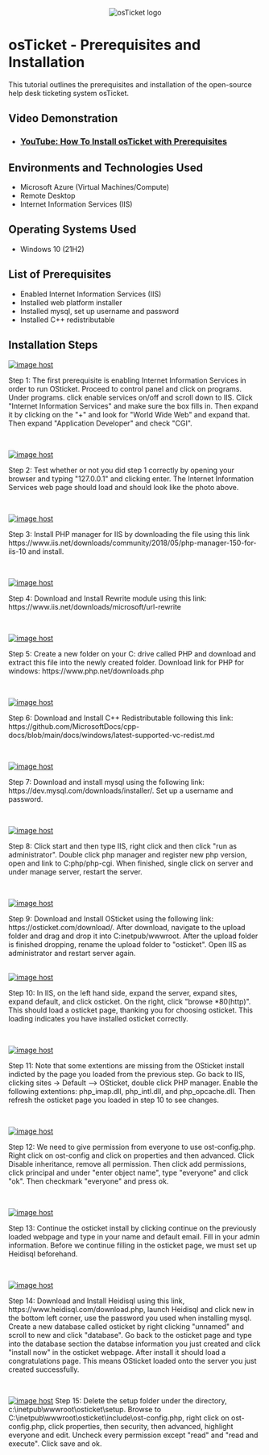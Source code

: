 <p align="center">
<img src="https://i.imgur.com/Clzj7Xs.png" alt="osTicket logo"/>
</p>

<h1>osTicket - Prerequisites and Installation</h1>
This tutorial outlines the prerequisites and installation of the open-source help desk ticketing system osTicket.<br />


<h2>Video Demonstration</h2>

- ### [YouTube: How To Install osTicket with Prerequisites](https://www.youtube.com)

<h2>Environments and Technologies Used</h2>

- Microsoft Azure (Virtual Machines/Compute)
- Remote Desktop
- Internet Information Services (IIS)

<h2>Operating Systems Used </h2>

- Windows 10</b> (21H2)

<h2>List of Prerequisites</h2>

- Enabled Internet Information Services (IIS)
- Installed web platform installer
- Installed mysql, set up username and password
- Installed C++ redistributable

<h2>Installation Steps</h2>

<p>
<a href="https://imgbox.com/cEmIPWQl" target="_blank"><img src="https://thumbs2.imgbox.com/52/6d/cEmIPWQl_t.jpg" alt="image host"/></a>
</p>
<p>
Step 1: The first prerequisite is enabling Internet Information Services in order to run OSticket. Proceed to control panel and click on programs. Under programs. click enable services on/off and scroll down to IIS. Click "Internet Information Services" and make sure the box fills in. Then expand it by clicking on the "+" and look for "World Wide Web" and expand that. Then expand "Application Developer" and check "CGI".
</p>
<br />

<p>
<a href="https://imgbox.com/tNtAGPlz" target="_blank"><img src="https://thumbs2.imgbox.com/e0/4c/tNtAGPlz_t.jpg" alt="image host"/></a>
</p>
<p>
Step 2: Test whether or not you did step 1 correctly by opening your browser and typing "127.0.0.1" and clicking enter. The Internet Information Services web page should load and should look like the photo above.
</p>
<br /> 

<p>
<a href="https://imgbox.com/KtnSs9wo" target="_blank"><img src="https://images2.imgbox.com/a0/a9/KtnSs9wo_o.jpg" alt="image host"/></a>
</p>
<p>
Step 3: Install PHP manager for IIS by downloading the file using this link https://www.iis.net/downloads/community/2018/05/php-manager-150-for-iis-10 and install. 
</p>
<br />

<p>
<a href="https://imgbox.com/NLG5nFFC" target="_blank"><img src="https://images2.imgbox.com/4d/f0/NLG5nFFC_o.jpg" alt="image host"/></a>
</p>
<p>
Step 4: Download and Install Rewrite module using this link: https://www.iis.net/downloads/microsoft/url-rewrite
</p>
<br />

<p>
<a href="https://imgbox.com/zEU3qanN" target="_blank"><img src="https://images2.imgbox.com/95/dd/zEU3qanN_o.jpg" alt="image host"/></a>
  </p>
  <p>
Step 5: Create a new folder on your C: drive called PHP and download and extract this file into the newly created folder. Download link for PHP for windows: https://www.php.net/downloads.php
</p>
<br />

<p>
 <a href="https://imgbox.com/90qME4ml" target="_blank"><img src="https://images2.imgbox.com/5b/31/90qME4ml_o.jpg" alt="image host"/></a>
</p>
Step 6: Download and Install C++ Redistributable following this link:
https://github.com/MicrosoftDocs/cpp-docs/blob/main/docs/windows/latest-supported-vc-redist.md
</p>
<br />

<p>
<a href="https://imgbox.com/HTsdJ94A" target="_blank"><img src="https://images2.imgbox.com/40/60/HTsdJ94A_o.jpg" alt="image host"/></a>
</p>
Step 7: Download and install mysql using the following link:
https://dev.mysql.com/downloads/installer/. Set up a username and password.
<p>
<br />
  
<p>
<a href="https://imgbox.com/P8w1Pqqu" target="_blank"><img src="https://images2.imgbox.com/ec/da/P8w1Pqqu_o.jpg" alt="image host"/></a>
</p>
Step 8: Click start and then type IIS, right click and then click "run as administrator". Double click php manager and register new php version, open and link to  C:php/php-cgi. When finished, single click on server and under manage server, restart the server.
<p>
<br />
  
<p>
<a href="https://imgbox.com/kd1bjZ9W" target="_blank"><img src="https://images2.imgbox.com/7e/a7/kd1bjZ9W_o.jpg" alt="image host"/></a>
</p>
Step 9: Download and Install OSticket using the following link:
https://osticket.com/download/. After download, navigate to the upload folder and drag and drop it into C:inetpub/wwwroot. After the upload folder is finished dropping, rename the upload folder to "osticket". Open IIS as administrator and restart server again.
<p>
<br />
<a href="https://imgbox.com/V8IFc9Ul" target="_blank"><img src="https://images2.imgbox.com/c2/90/V8IFc9Ul_o.jpg" alt="image host"/></a>
</p>
Step 10: In IIS, on the left hand side, expand the server, expand sites, expand default, and click osticket. On the right, click "browse *80(http)". This should load a osticket page, thanking you for choosing osticket. This loading indicates you have installed osticket correctly.
<p>
<br />

<p>
<a href="https://imgbox.com/2tG9ngDr" target="_blank"><img src="https://images2.imgbox.com/c0/8b/2tG9ngDr_o.jpg" alt="image host"/></a>
</p>
Step 11: Note that some extentions are missing from the OSticket install indicted by the page you loaded from the previous step. Go back to IIS, clicking sites -> Default --> OSticket, double click PHP manager. Enable the following extentions: php_imap.dll, php_intl.dll, and php_opcache.dll. Then refresh the osticket page you loaded in step 10 to see changes.
<p>
<br />
  
<p>
<a href="https://imgbox.com/mFp9Q7bf" target="_blank"><img src="https://images2.imgbox.com/08/d5/mFp9Q7bf_o.jpg" alt="image host"/></a>
</p>
Step 12: We need to give permission from everyone to use ost-config.php. Right click on ost-config and click on properties and then advanced. Click Disable inheritance, remove all permission. Then click add permissions, click principal and under "enter object name", type "everyone" and click "ok". Then checkmark "everyone" and press ok.
<p>
<br />

<p>
<a href="https://imgbox.com/aiSMJi5u" target="_blank"><img src="https://images2.imgbox.com/26/41/aiSMJi5u_o.jpg" alt="image host"/></a>
</p>
Step 13: Continue the osticket install by clicking continue on the previously loaded webpage and type in your name and default email. Fill in your admin information. Before we continue filling in the osticket page, we must set up Heidisql beforehand.
<p>
<br />
  
<p>
<a href="https://imgbox.com/EaNuqvHS" target="_blank"><img src="https://images2.imgbox.com/77/35/EaNuqvHS_o.jpg" alt="image host"/></a>
</p>
Step 14: Download and Install Heidisql using this link, https://www.heidisql.com/download.php, launch Heidisql and click new in the bottom left corner, use the password you used when installing mysql. Create a new database called osticket by right clicking "unnamed" and scroll to new and click "database". Go back to the osticket page and type into the database section the databse information you just created and click "install now" in the osticket webpage. After install it should load a congratulations page. This means OSticket loaded onto the server you just created successfully.
<p>
<br />
  
<p>
<a href="https://imgbox.com/kJXwBq7x" target="_blank"><img src="https://images2.imgbox.com/a8/90/kJXwBq7x_o.jpg" alt="image host"/></a>
Step 15: Delete the setup folder under the directory, c:\inetpub\wwwroot\osticket\setup. Browse to C:\inetpub\wwwroot\osticket\include\ost-config.php, right click on ost-config.php, click properties, then security, then advanced, highlight everyone and edit. Uncheck every permission except "read" and "read and execute". Click save and ok.





